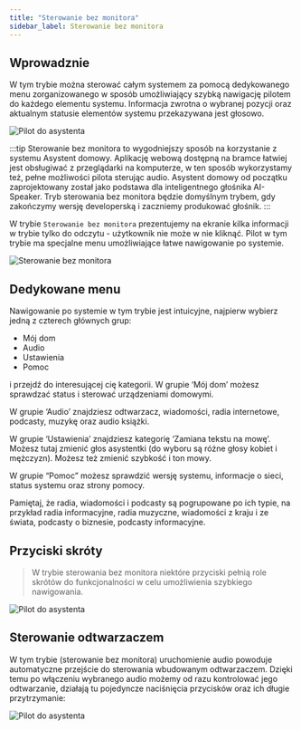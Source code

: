 ```yaml
---
title: "Sterowanie bez monitora"
sidebar_label: Sterowanie bez monitora
---
```


## Wprowadznie

W tym trybie można sterować całym systemem za pomocą dedykowanego menu zorganizowanego w sposób umożliwiający szybką nawigację pilotem do każdego elementu systemu. Informacja zwrotna o wybranej pozycji oraz aktualnym statusie elementów systemu przekazywana jest głosowo.

![Pilot do asystenta](/img/en/remote/remote_off_tv_mode.png)


:::tip
Sterowanie bez monitora to wygodniejszy sposób na korzystanie z systemu Asystent domowy. Aplikację webową dostępną na bramce łatwiej jest obsługiwać z przeglądarki na komputerze, w ten sposób wykorzystamy też, pełne możliwości pilota sterując audio. Asystent domowy od początku zaprojektowany został jako podstawa dla inteligentnego głośnika AI-Speaker. Tryb sterowania bez monitora będzie domyślnym trybem, gdy zakończymy wersję developerską i zaczniemy produkować głośnik.
:::

W trybie `Sterowanie bez monitora` prezentujemy na ekranie kilka informacji w trybie tylko do odczytu - użytkownik nie może w nie kliknąć. Pilot w tym trybie ma specjalne menu umożliwiające łatwe nawigowanie po systemie.

![Sterowanie bez monitora](/img/en/bramka/bramka_start_menu_off_screen.png)


## Dedykowane menu


Nawigowanie po systemie w tym trybie jest intuicyjne, najpierw wybierz jedną z czterech głównych grup:

- Mój dom
- Audio
- Ustawienia
- Pomoc

i przejdź do interesującej cię kategorii. W grupie ‘Mój dom’ możesz sprawdzać status i sterować urządzeniami domowymi.

W grupie ‘Audio’ znajdziesz odtwarzacz, wiadomości, radia internetowe, podcasty, muzykę oraz audio książki.

W grupie ‘Ustawienia’ znajdziesz kategorię ‘Zamiana tekstu na mowę’. Możesz tutaj zmienić głos asystentki (do wyboru są różne głosy kobiet i mężczyzn). Możesz też zmienić szybkość i ton mowy.

W grupie “Pomoc” możesz sprawdzić wersję systemu, informacje o sieci, status systemu oraz strony pomocy.

Pamiętaj, że radia, wiadomości i podcasty są pogrupowane po ich typie, na przykład radia informacyjne, radia muzyczne, wiadomości z kraju i ze świata, podcasty o biznesie, podcasty informacyjne.

## Przyciski skróty
> W trybie sterowania bez monitora niektóre przyciski pełnią role skrótów do funkcjonalności w celu umożliwienia szybkiego nawigowania.

![Pilot do asystenta](/img/en/remote/remote_special_keys.png)

## Sterowanie odtwarzaczem

W tym trybie (sterowanie bez monitora) uruchomienie audio powoduje automatyczne przejście do sterowania wbudowanym odtwarzaczem. Dzięki temu po włączeniu wybranego audio możemy od razu kontrolować jego odtwarzanie, działają tu pojedyncze naciśnięcia przycisków oraz ich długie przytrzymanie:

![Pilot do asystenta](/img/en/remote/remote_audio_controle.png)
